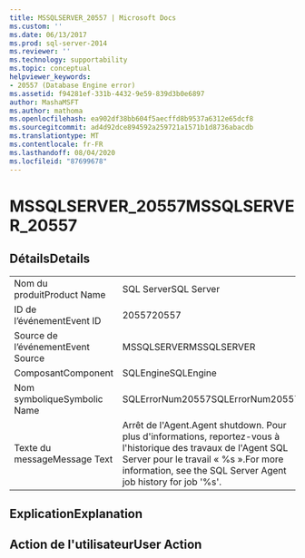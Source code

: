 ```yaml
---
title: MSSQLSERVER_20557 | Microsoft Docs
ms.custom: ''
ms.date: 06/13/2017
ms.prod: sql-server-2014
ms.reviewer: ''
ms.technology: supportability
ms.topic: conceptual
helpviewer_keywords:
- 20557 (Database Engine error)
ms.assetid: f94281ef-331b-4432-9e59-839d3b0e6897
author: MashaMSFT
ms.author: mathoma
ms.openlocfilehash: ea902df38bb604f5aecffd8b9537a6312e65dcf8
ms.sourcegitcommit: ad4d92dce894592a259721a1571b1d8736abacdb
ms.translationtype: MT
ms.contentlocale: fr-FR
ms.lasthandoff: 08/04/2020
ms.locfileid: "87699678"
---
```

# <a name="mssqlserver_20557"></a><span data-ttu-id="a46b1-102">MSSQLSERVER_20557</span><span class="sxs-lookup"><span data-stu-id="a46b1-102">MSSQLSERVER_20557</span></span>
    
## <a name="details"></a><span data-ttu-id="a46b1-103">Détails</span><span class="sxs-lookup"><span data-stu-id="a46b1-103">Details</span></span>  
  
|||  
|-|-|  
|<span data-ttu-id="a46b1-104">Nom du produit</span><span class="sxs-lookup"><span data-stu-id="a46b1-104">Product Name</span></span>|<span data-ttu-id="a46b1-105">SQL Server</span><span class="sxs-lookup"><span data-stu-id="a46b1-105">SQL Server</span></span>|  
|<span data-ttu-id="a46b1-106">ID de l’événement</span><span class="sxs-lookup"><span data-stu-id="a46b1-106">Event ID</span></span>|<span data-ttu-id="a46b1-107">20557</span><span class="sxs-lookup"><span data-stu-id="a46b1-107">20557</span></span>|  
|<span data-ttu-id="a46b1-108">Source de l’événement</span><span class="sxs-lookup"><span data-stu-id="a46b1-108">Event Source</span></span>|<span data-ttu-id="a46b1-109">MSSQLSERVER</span><span class="sxs-lookup"><span data-stu-id="a46b1-109">MSSQLSERVER</span></span>|  
|<span data-ttu-id="a46b1-110">Composant</span><span class="sxs-lookup"><span data-stu-id="a46b1-110">Component</span></span>|<span data-ttu-id="a46b1-111">SQLEngine</span><span class="sxs-lookup"><span data-stu-id="a46b1-111">SQLEngine</span></span>|  
|<span data-ttu-id="a46b1-112">Nom symbolique</span><span class="sxs-lookup"><span data-stu-id="a46b1-112">Symbolic Name</span></span>|<span data-ttu-id="a46b1-113">SQLErrorNum20557</span><span class="sxs-lookup"><span data-stu-id="a46b1-113">SQLErrorNum20557</span></span>|  
|<span data-ttu-id="a46b1-114">Texte du message</span><span class="sxs-lookup"><span data-stu-id="a46b1-114">Message Text</span></span>|<span data-ttu-id="a46b1-115">Arrêt de l'Agent.</span><span class="sxs-lookup"><span data-stu-id="a46b1-115">Agent shutdown.</span></span> <span data-ttu-id="a46b1-116">Pour plus d'informations, reportez-vous à l'historique des travaux de l'Agent SQL Server pour le travail « %s ».</span><span class="sxs-lookup"><span data-stu-id="a46b1-116">For more information, see the SQL Server Agent job history for job '%s'.</span></span>|  
  
## <a name="explanation"></a><span data-ttu-id="a46b1-117">Explication</span><span class="sxs-lookup"><span data-stu-id="a46b1-117">Explanation</span></span>  
  
## <a name="user-action"></a><span data-ttu-id="a46b1-118">Action de l'utilisateur</span><span class="sxs-lookup"><span data-stu-id="a46b1-118">User Action</span></span>  
  
